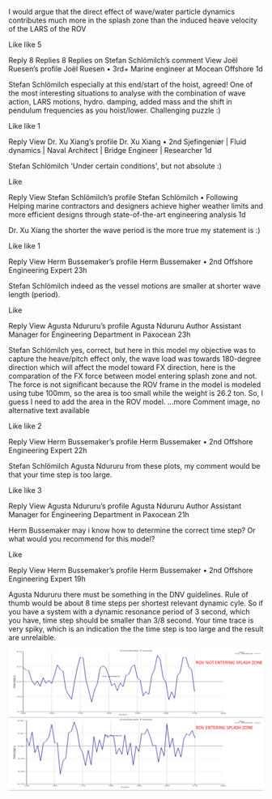 I would argue that the direct effect of wave/water particle dynamics contributes much more in the splash zone than the induced heave velocity of the LARS of the ROV

Like
like
5

Reply
8 Replies
8 Replies on Stefan Schlömilch’s comment
View Joël Ruesen’s profile
Joël Ruesen
 • 3rd+
Marine engineer at Mocean Offshore
1d

Stefan Schlömilch especially at this end/start of the hoist, agreed! One of the most interesting situations to analyse with the combination of wave action, LARS motions, hydro. damping, added mass and the shift in pendulum frequencies as you hoist/lower. Challenging puzzle :)

Like
like
1

Reply
View Dr. Xu Xiang’s profile
Dr. Xu Xiang
 • 2nd
Sjefingeniør | Fluid dynamics | Naval Architect | Bridge Engineer | Researcher
1d

Stefan Schlömilch 'Under certain conditions', but not absolute :)

Like

Reply
View Stefan Schlömilch’s profile
Stefan Schlömilch
 • Following
Helping marine contractors and designers achieve higher weather limits and more efficient designs through state-of-the-art engineering analysis
1d

Dr. Xu Xiang the shorter the wave period is the more true my statement is :)

Like
like
1

Reply
View Herm Bussemaker’s profile
Herm Bussemaker
 • 2nd
Offshore Engineering Expert
23h

Stefan Schlömilch indeed as the vessel motions are smaller at shorter wave length (period).

Like

Reply
View Agusta Ndururu’s profile
Agusta Ndururu
Author
Assistant Manager for Engineering Department in Paxocean
23h

Stefan Schlömilch yes, correct, but here in this model my objective was to capture the heave/pitch effect only, the wave load was towards 180-degree direction which will affect the model toward FX direction, here is the comparation of the FX force between model entering splash zone and not. The force is not significant because the ROV frame in the model is modeled using tube 100mm, so the area is too small while the weight is 26.2 ton. So, I guess I need to add the area in the ROV model.
…more
Comment image, no alternative text available

Like
like
2

Reply
View Herm Bussemaker’s profile
Herm Bussemaker
 • 2nd
Offshore Engineering Expert
22h

Stefan Schlömilch Agusta Ndururu from these plots, my comment would be that your time step is too large.

Like
like
3

Reply
View Agusta Ndururu’s profile
Agusta Ndururu
Author
Assistant Manager for Engineering Department in Paxocean
21h

Herm Bussemaker may i know how to determine the correct time step? Or what would you recommend for this model?

Like

Reply
View Herm Bussemaker’s profile
Herm Bussemaker
 • 2nd
Offshore Engineering Expert
19h

Agusta Ndururu there must be something in the DNV guidelines. Rule of thumb would be about 8 time steps per shortest relevant dynamic cyle. So if you have a system with a dynamic resonance period of 3 second, which you have, time step should be smaller than 3/8 second. 
Your time trace is very spiky, which is an indication the the time step is too large and the result are unrelaible.


![DNV_time_step_guidance](rov_lowering_on_osv.png)